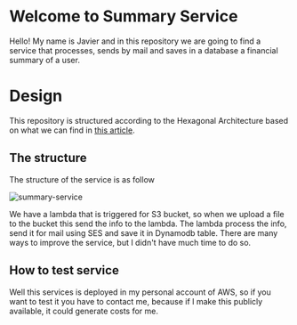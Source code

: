 # Welcome to Summary Service

Hello! My name is Javier and in this repository we are going to find a service that processes, sends by mail and saves in a database a financial summary of a user. 

# Design

This repository is structured according to the Hexagonal Architecture based on what we can find in [this article](https://medium.com/@matiasvarela/hexagonal-architecture-in-go-cfd4e436faa3).

## The structure

The structure of the service is as follow

![summary-service](https://user-images.githubusercontent.com/69270095/230511544-a01b31ac-dc1e-4180-9c17-fe91e323f082.png)

We have a lambda that is triggered for S3 bucket, so when we upload a file to the bucket this send the info to the lambda. The lambda process the info, send it for mail using SES and save it in Dynamodb table. There are many ways to improve the service, but I didn't have much time to do so.

## How to test service

Well this services is deployed in my personal account of AWS, so if you want to test it you have to contact me, because if I make this publicly available, it could generate costs for me.

